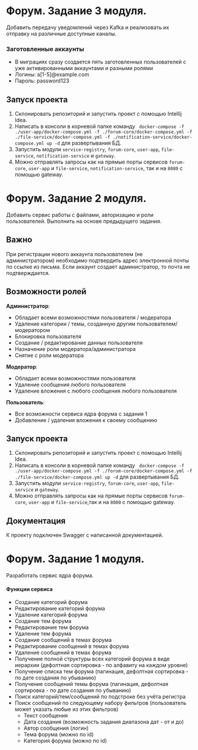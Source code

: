 # Форум. Задание 3 модуля.
Добавить передачу уведомлений через Kafka и реализовать их отправку на различные доступные каналы.

### Заготовленные аккаунты
* В миграциях сразу создается пять заготовленных пользователей с уже активированными аккаунтами и разными ролями
* Логины: a[1-5]@example.com
* Пароль: password123

## Запуск проекта
1. Склонировать репозиторий и запустить проект с помощью Intellij Idea.
2. Написать в консоли в корневой папке команду ``` docker-compose -f ./user-app/docker-compose.yml -f ./forum-core/docker-compose.yml -f ./file-service/docker-compose.yml -f ./notification-service/docker-compose.yml up -d``` для развертывания БД.
3. Запустить модули ```service-registry```, ```forum-core```, ```user-app```, ```file-service```, ```notification-service```  и ```gateway```.
4. Можно отправлять запросы как на прямые порты сервисов ```forum-core```,  ```user-app``` и ```file-service```, ```notification-service```, так и на ```8080``` с помощью gateway.

# Форум. Задание 2 модуля.
Добавить сервис работы с файлами, авторизацию и роли пользователей. Выполнить на основе предыдущего задания.
## Важно
При регистрации нового аккаунта пользователем (не администратором) необходимо подтвердить адрес электронной почты по ссылке из письма. Если аккаунт создает администратор, то почта не подтверждается.

## Возможности ролей

**Администратор**:
* Обладает всеми возможностями пользователя / модератора
* Удаление категории / темы, созданную другим пользователем/модератором
* Блокировка пользователя
* Создание / редактирование данных пользователя
* Назначение роли модератора/администратора
* Снятие с роли модератора

**Модератор**:
* Обладает всеми возможностями пользователя
* Удаление сообщения любого пользователя
* Удаление вложения с любого сообщения любого пользователя

**Пользователь**:
* Все возможности сервиса ядра форума с задания 1
* Добавление / удаления вложения к своему сообщению

## Запуск проекта
1. Склонировать репозиторий и запустить проект с помощью Intellij Idea.
2.  Написать в консоли в корневой папке команду ``` docker-compose -f ./user-app/docker-compose.yml -f ./forum-core/docker-compose.yml -f ./file-service/docker-compose.yml up -d``` для развертывания БД.
3. Запустить модули ```service-registry```, ```forum-core```, ```user-app```, ```file-service```  и ```gateway```.
4. Можно отправлять запросы как на прямые порты сервисов ```forum-core```,  ```user-app``` и ```file-service```,так и на ```8080``` с помощью gateway.

## Документация
К проекту подключен Swagger с написанной документацией.

# Форум. Задание 1 модуля.
Разработать сервис ядра форума.

#### Функции сервиса

- Создание категорий форума
- Редактирование категорий форума
- Удаление категорий форума
- Создание тем форума
- Редактирование тем форума
- Удаление тем форума
- Создание сообщений в темах форума
- Редактирование сообщений в темах форума
- Удаление сообщений в темах форума
- Получение полной структуры всех категорий форума в виде иерархии (дефолтная сортировка - по алфавиту на каждом уровне)
- Получение списка тем форума (пагинация, дефолтная сортировка - по дате создания по убыванию)
- Получение сообщений темы форума (пагинация, дефолтная сортировка - по дате создания по убыванию)
- Поиск категорий/тем/сообщений по подстроке без учёта регистра
- Поиск сообщений по следующему набору фильтров (пользователь может указать любые из этих фильтров)
    - Текст сообщения
    - Дата создания (возможность задания диапазона дат - от и до)
    - Автор сообщения (логин)
    - Тема форума (можно по id)
    - Категория форума (можно по id)
